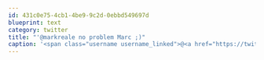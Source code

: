 ```yaml
---
id: 431c0e75-4cb1-4be9-9c2d-0ebbd549697d
blueprint: text
category: twitter
title: "'@markreale no problem Marc ;)"
caption: '<span class="username username_linked">@<a href="https://twitter.com/markreale" title="Mark Reale">markreale</a></span> no problem Marc ;)'
---
```

